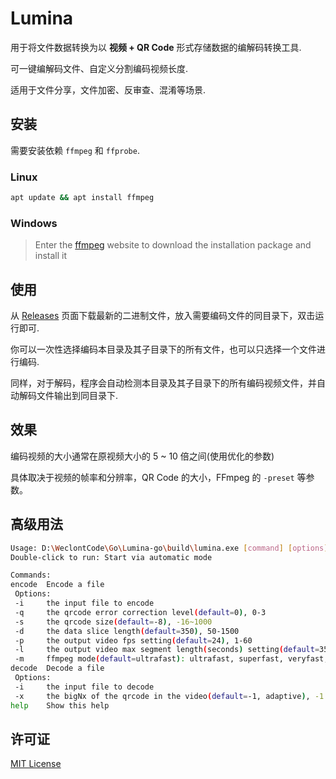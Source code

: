 # Lumina

用于将文件数据转换为以 **视频 + QR Code** 形式存储数据的编解码转换工具.

可一键编解码文件、自定义分割编码视频长度.

适用于文件分享，文件加密、反审查、混淆等场景.

## 安装

需要安装依赖 `ffmpeg` 和 `ffprobe`.

### Linux

```bash
apt update && apt install ffmpeg
```

### Windows

> Enter the [ffmpeg](https://ffmpeg.org/download.html) website to download the installation package and install it

## 使用

从 [Releases](https://github.com/ERR0RPR0MPT/Lumina/releases) 页面下载最新的二进制文件，放入需要编码文件的同目录下，双击运行即可.

你可以一次性选择编码本目录及其子目录下的所有文件，也可以只选择一个文件进行编码.

同样，对于解码，程序会自动检测本目录及其子目录下的所有编码视频文件，并自动解码文件输出到同目录下.

## 效果

编码视频的大小通常在原视频大小的 5 ~ 10 倍之间(使用优化的参数)

具体取决于视频的帧率和分辨率，QR Code 的大小，FFmpeg 的 `-preset` 等参数。

## 高级用法

```bash
Usage: D:\WeclontCode\Go\Lumina-go\build\lumina.exe [command] [options]
Double-click to run: Start via automatic mode

Commands:
encode  Encode a file
 Options:
 -i     the input file to encode
 -q     the qrcode error correction level(default=0), 0-3
 -s     the qrcode size(default=-8), -16~1000
 -d     the data slice length(default=350), 50-1500
 -p     the output video fps setting(default=24), 1-60
 -l     the output video max segment length(seconds) setting(default=35999), 1-10^9
 -m     ffmpeg mode(default=ultrafast): ultrafast, superfast, veryfast, faster, fast, medium, slow, slower, veryslow, placebo
decode  Decode a file
 Options:
 -i     the input file to decode
 -x     the bigNx of the qrcode in the video(default=-1, adaptive), -1||0.0<x<=10.0
help    Show this help
```

## 许可证

[MIT License](https://github.com/ERR0RPR0MPT/Lumina/blob/main/LICENSE)
